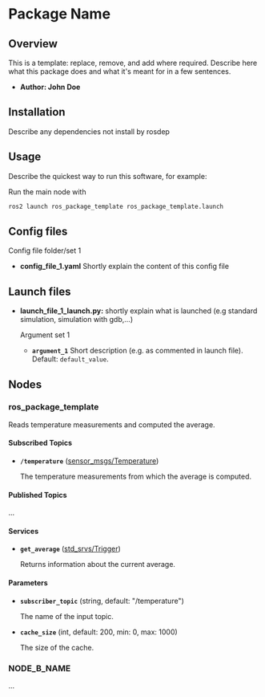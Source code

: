 <!-- Template From Here
https://github.com/leggedrobotics/ros_best_practices/blob/main/ros_package_template/README.md
-->

# Package Name

## Overview

This is a template: replace, remove, and add where required. Describe here what this package does and what it's meant for in a few sentences.

* **Author: John Doe**

## Installation

Describe any dependencies not install by rosdep

## Usage

Describe the quickest way to run this software, for example:

Run the main node with

```bash
ros2 launch ros_package_template ros_package_template.launch
```

## Config files

Config file folder/set 1

* **config_file_1.yaml** Shortly explain the content of this config file

## Launch files

* **launch_file_1_launch.py:** shortly explain what is launched (e.g standard simulation, simulation with gdb,...)

  Argument set 1

  * **`argument_1`** Short description (e.g. as commented in launch file). Default: `default_value`.

## Nodes

### ros_package_template

Reads temperature measurements and computed the average.

#### Subscribed Topics

* **`/temperature`** ([sensor_msgs/Temperature])

    The temperature measurements from which the average is computed.

#### Published Topics

...

#### Services

* **`get_average`** ([std_srvs/Trigger])

    Returns information about the current average.

#### Parameters

* **`subscriber_topic`** (string, default: "/temperature")

    The name of the input topic.

* **`cache_size`** (int, default: 200, min: 0, max: 1000)

    The size of the cache.

### NODE_B_NAME

...

[std_srvs/Trigger]: http://docs.ros.org/api/std_srvs/html/srv/Trigger.html
[sensor_msgs/Temperature]: http://docs.ros.org/api/sensor_msgs/html/msg/Temperature.html
